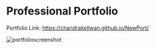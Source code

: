 # Professional Portfolio

Portfolio Link: https://chandrakellwan.github.io/NewPort/

![portfolioscreenshot](https://user-images.githubusercontent.com/25890329/34921671-a0b523be-f953-11e7-8927-eaf1eae323f7.png)

